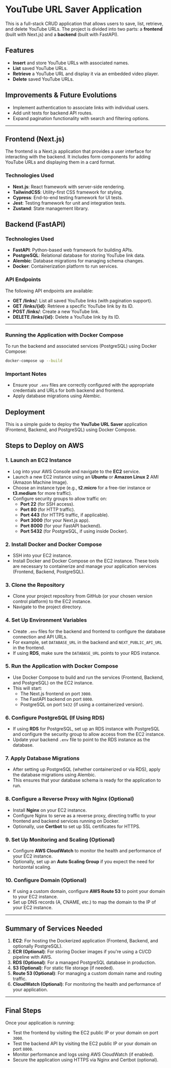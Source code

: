 # YouTube URL Saver Application

This is a full-stack CRUD application that allows users to save, list, retrieve, and delete YouTube URLs. The project is divided into two parts: a **frontend** (built with Next.js) and a **backend** (built with FastAPI).

## Features

- **Insert** and store YouTube URLs with associated names.
- **List** saved YouTube URLs.
- **Retrieve** a YouTube URL and display it via an embedded video player.
- **Delete** saved YouTube URLs.

## Improvements & Future Evolutions

- Implement authentication to associate links with individual users.
- Add unit tests for backend API routes.
- Expand pagination functionality with search and filtering options.

---

## Frontend (Next.js)

The frontend is a Next.js application that provides a user interface for interacting with the backend. It includes form components for adding YouTube URLs and displaying them in a card format.

### Technologies Used

- **Next.js**: React framework with server-side rendering.
- **TailwindCSS**: Utility-first CSS framework for styling.
- **Cypress**: End-to-end testing framework for UI tests.
- **Jest**: Testing framework for unit and integration tests.
- **Zustand**: State management library.

## Backend (FastAPI)

### Technologies Used

- **FastAPI**: Python-based web framework for building APIs.
- **PostgreSQL**: Relational database for storing YouTube link data.
- **Alembic**: Database migrations for managing schema changes.
- **Docker**: Containerization platform to run services.

### API Endpoints

The following API endpoints are available:

- **GET /links/**: List all saved YouTube links (with pagination support).
- **GET /links/{id}**: Retrieve a specific YouTube link by its ID.
- **POST /links/**: Create a new YouTube link.
- **DELETE /links/{id}**: Delete a YouTube link by its ID.

---

### Running the Application with Docker Compose

To run the backend and associated services (PostgreSQL) using Docker Compose:

```bash
docker-compose up --build
```

### Important Notes

- Ensure your `.env` files are correctly configured with the appropriate credentials and URLs for both backend and frontend.
- Apply database migrations using Alembic.

## Deployment

This is a simple guide to deploy the **YouTube URL Saver** application (Frontend, Backend, and PostgreSQL) using Docker Compose.

## Steps to Deploy on AWS

### 1. **Launch an EC2 Instance**
   - Log into your AWS Console and navigate to the **EC2** service.
   - Launch a new EC2 instance using an **Ubuntu** or **Amazon Linux 2** AMI (Amazon Machine Image).
   - Choose an instance type (e.g., **t2.micro** for a free-tier instance or **t3.medium** for more traffic).
   - Configure security groups to allow traffic on:
     - **Port 22** (for SSH access).
     - **Port 80** (for HTTP traffic).
     - **Port 443** (for HTTPS traffic, if applicable).
     - **Port 3000** (for your Next.js app).
     - **Port 8000** (for your FastAPI backend).
     - **Port 5432** (for PostgreSQL, if using inside Docker).

### 2. **Install Docker and Docker Compose**
   - SSH into your EC2 instance.
   - Install Docker and Docker Compose on the EC2 instance. These tools are necessary to containerize and manage your application services (Frontend, Backend, PostgreSQL).

### 3. **Clone the Repository**
   - Clone your project repository from GitHub (or your chosen version control platform) to the EC2 instance.
   - Navigate to the project directory.

### 4. **Set Up Environment Variables**
   - Create `.env` files for the backend and frontend to configure the database connection and API URLs.
   - For example, set `DATABASE_URL` in the backend and `NEXT_PUBLIC_API_URL` in the frontend.
   - If using **RDS**, make sure the `DATABASE_URL` points to your RDS instance.

### 5. **Run the Application with Docker Compose**
   - Use Docker Compose to build and run the services (Frontend, Backend, and PostgreSQL) on the EC2 instance.
   - This will start:
     - The Next.js frontend on port `3000`.
     - The FastAPI backend on port `8000`.
     - PostgreSQL on port `5432` (if using a containerized version).

### 6. **Configure PostgreSQL (If Using RDS)**
   - If using **RDS** for PostgreSQL, set up an RDS instance with PostgreSQL and configure the security group to allow access from the EC2 instance.
   - Update your backend `.env` file to point to the RDS instance as the database.

### 7. **Apply Database Migrations**
   - After setting up PostgreSQL (whether containerized or via RDS), apply the database migrations using Alembic.
   - This ensures that your database schema is ready for the application to run.

### 8. **Configure a Reverse Proxy with Nginx (Optional)**
   - Install **Nginx** on your EC2 instance.
   - Configure Nginx to serve as a reverse proxy, directing traffic to your frontend and backend services running on Docker.
   - Optionally, use **Certbot** to set up SSL certificates for HTTPS.

### 9. **Set Up Monitoring and Scaling (Optional)**
   - Configure **AWS CloudWatch** to monitor the health and performance of your EC2 instance.
   - Optionally, set up an **Auto Scaling Group** if you expect the need for horizontal scaling.

### 10. **Configure Domain (Optional)**
   - If using a custom domain, configure **AWS Route 53** to point your domain to your EC2 instance.
   - Set up DNS records (A, CNAME, etc.) to map the domain to the IP of your EC2 instance.

---

## Summary of Services Needed

1. **EC2**: For hosting the Dockerized application (Frontend, Backend, and optionally PostgreSQL).
2. **ECR (Optional)**: For storing Docker images if you're using a CI/CD pipeline with AWS.
3. **RDS (Optional)**: For a managed PostgreSQL database in production.
4. **S3 (Optional)**: For static file storage (if needed).
5. **Route 53 (Optional)**: For managing a custom domain name and routing traffic.
6. **CloudWatch (Optional)**: For monitoring the health and performance of your application.

---

## Final Steps

Once your application is running:
- Test the frontend by visiting the EC2 public IP or your domain on port `3000`.
- Test the backend API by visiting the EC2 public IP or your domain on port `8000`.
- Monitor performance and logs using AWS CloudWatch (if enabled).
- Secure the application using HTTPS via Nginx and Certbot (optional).